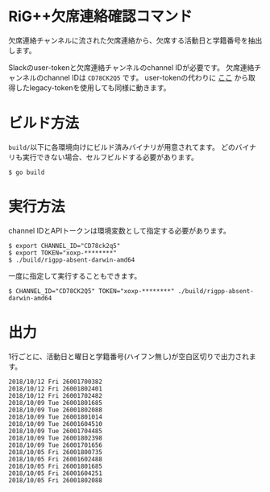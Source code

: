# RiG++欠席連絡確認コマンド
欠席連絡チャンネルに流された欠席連絡から、欠席する活動日と学籍番号を抽出します。

Slackのuser-tokenと欠席連絡チャンネルのchannel IDが必要です。
欠席連絡チャンネルのchannel IDは `CD78CK2Q5` です。
user-tokenの代わりに [ここ](https://api.slack.com/custom-integrations/legacy-tokens) から取得したlegacy-tokenを使用しても同様に動きます。

# ビルド方法
`build/`以下に各環境向けにビルド済みバイナリが用意されてます。
どのバイナリも実行できない場合、セルフビルドする必要があります。
```
$ go build
```

# 実行方法
channel IDとAPIトークンは環境変数として指定する必要があります。
```
$ export CHANNEL_ID="CD78ck2q5"
$ export TOKEN="xoxp-********"
$ ./build/rigpp-absent-darwin-amd64
```
一度に指定して実行することもできます。
```
$ CHANNEL_ID="CD78CK2Q5" TOKEN="xoxp-********" ./build/rigpp-absent-darwin-amd64
```

# 出力
1行ごとに、活動日と曜日と学籍番号(ハイフン無し)が空白区切りで出力されます。
```
2018/10/12 Fri 26001700382
2018/10/12 Fri 26001802401
2018/10/12 Fri 26001702482
2018/10/09 Tue 26001801685
2018/10/09 Tue 26001802088
2018/10/09 Tue 26001801014
2018/10/09 Tue 26001604510
2018/10/09 Tue 26001704485
2018/10/09 Tue 26001802398
2018/10/09 Tue 26001701656
2018/10/05 Fri 26001800735
2018/10/05 Fri 26001602488
2018/10/05 Fri 26001801685
2018/10/05 Fri 26001604251
2018/10/05 Fri 26001802088
```
